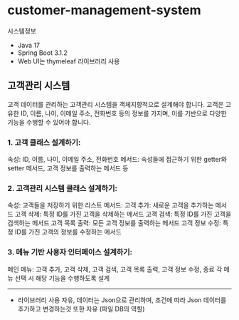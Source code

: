 # customer-management-system

시스템정보
- Java 17
- Spring Boot 3.1.2
- Web UI는 thymeleaf 라이브러리 사용

## 고객관리 시스템

고객 데이터를 관리하는 고객관리 시스템을 객체지향적으로 설계해야 합니다. 고객은 고유한 ID, 이름, 나이, 이메일 주소, 전화번호 등의 정보를 가지며, 이를 기반으로 다양한 기능을 수행할 수 있어야 합니다.

### 1. 고객 클래스 설계하기:

속성: ID, 이름, 나이, 이메일 주소, 전화번호
메서드: 속성들에 접근하기 위한 getter와 setter 메서드, 고객 정보를 출력하는 메서드 등

### 2. 고객관리 시스템 클래스 설계하기:

속성: 고객들을 저장하기 위한 리스트
메서드:
고객 추가: 새로운 고객을 추가하는 메서드
고객 삭제: 특정 ID를 가진 고객을 삭제하는 메서드
고객 검색: 특정 ID를 가진 고객을 검색하는 메서드
고객 목록 출력: 모든 고객 정보를 출력하는 메서드
고객 정보 수정: 특정 ID를 가진 고객의 정보를 수정하는 메서드

### 3. 메뉴 기반 사용자 인터페이스 설계하기:

메인 메뉴: 고객 추가, 고객 삭제, 고객 검색, 고객 목록 출력, 고객 정보 수정, 종료
각 메뉴 선택 시 해당 기능을 수행하도록 설계

---
* 라이브러리 사용 자유, 데이터는 Json으로 관리하며, 조건에 따라 Json 데이터를 추가하고 변경하는것 또한 자유 (파일 DB의 역할)